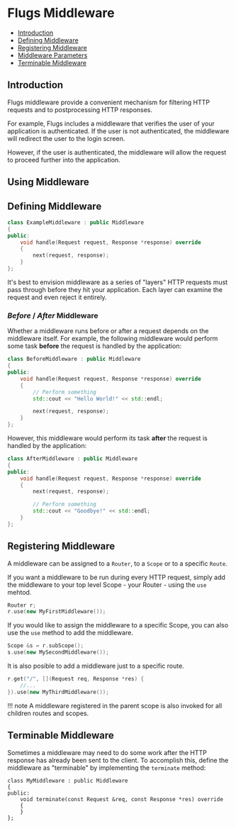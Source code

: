 # Flugs Middleware

- [Introduction](#introduction)
- [Defining Middleware](#defining-middleware)
- [Registering Middleware](#registering-middleware)
- [Middleware Parameters](#middleware-parameters)
- [Terminable Middleware](#terminable-middleware)

<a name="introduction"></a>
## Introduction

Flugs middleware provide a convenient mechanism for filtering HTTP requests
and to postprocessing HTTP responses.

For example, Flugs includes a middleware that verifies the user of your
application is authenticated. If the user is not authenticated, the middleware
will redirect the user to the login screen.

However, if the user is authenticated, the middleware will allow the request
to proceed further into the application.


## Using Middleware

## Defining Middleware
```c++
class ExampleMiddleware : public Middleware
{
public:
    void handle(Request request, Response *response) override
    {
        next(request, response);
    }
};
```

It's best to envision middleware as a series of "layers" HTTP requests must
pass through before they hit your application. Each layer can examine the
request and even reject it entirely.


### *Before* / *After* Middleware

Whether a middleware runs before or after a request depends on the middleware
itself. For example, the following middleware would perform some task
**before** the request is handled by the application:

```c++
class BeforeMiddleware : public Middleware
{
public:
    void handle(Request request, Response *response) override
    {
        // Perform something
        std::cout << "Hello World!" << std::endl;

        next(request, response);
    }
};
```

However, this middleware would perform its task **after** the request is
handled by the application:

```c++
class AfterMiddleware : public Middleware
{
public:
    void handle(Request request, Response *response) override
    {        
        next(request, response);

        // Perform something
        std::cout << "Goodbye!" << std::endl;
    }
};
```

## Registering Middleware

A middleware can be assigned to a `Router`, to a `Scope` or to a specific `Route`.

If you want a middleware to be run during every HTTP request, simply add the
middleware to your top level Scope - your Router - using the `use` mehtod.

```c++
Router r;
r.use(new MyFirstMiddleware());
```

If you would like to assign the middleware to a specific Scope, you can also use
the `use` method to add the middleware.

```c++
Scope &s = r.subScope();
s.use(new MySecondMiddleware());
```

It is also posible to add a middleware just to a specific route.

```c++
r.get("/", [](Request req, Response *res) {
    //...
}).use(new MyThirdMiddleware());
```

!!! note
    A middleware registered in the parent scope is also invoked for
    all children routes and scopes.


<a name="terminable-middleware"></a>
## Terminable Middleware

Sometimes a middleware may need to do some work after the HTTP response has
already been sent to the client. To accomplish this, define the middleware as
"terminable" by implementing the `terminate` method:

```
class MyMiddleware : public Middleware
{
public:
    void terminate(const Request &req, const Response *res) override
    {
    }
};
```
